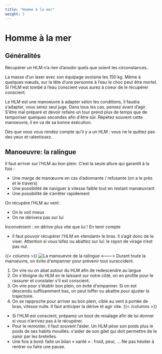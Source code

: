 ```yaml
---
title: "Homme à la mer"
weight: 5
---
```

# Homme à la mer

## Généralités
Récupérer un HLM n’a rien d’anodin quels que soient les circonstances.

La masse d’un laser avec son équipage avoisine les 150 kg. Même à quelques nœuds, sur la tête d’une personne à l’eau le choc peut être mortel. Si l’HLM est tombé à l’eau conscient vous aurez à coeur de le récupérer conscient.
  
Le HLM est une manoeuvre à adapter selon les conditions, il faudra s’adapter, vous serez seul juge.
Dans tous les cas, pensez avant d’agir. S'être mal préparé et devoir refaire un tour prend plus de temps que de temporiser quelques secondes afin d'être sûr.
Répétez souvent cette manoeuvre, il en va de sa bonne exécution.

Dès que vous vous rendez compte qu’il y a un HLM : vous ne le quittez pas des yeux et ralentissez.

## Manoeuvre: la ralingue
Il faut arriver sur l’HLM au bon plein. C’est la seule allure qui garantit à la fois :
- Une marge de manœuvre en cas d’adonnante / refusante (on a le près et le travers) 
- Une possibilité de naviguer à vitesse faible tout en restant manœuvrant
- Une possibilité de s’arrêter rapidement

On récupère l’HLM au vent: 
- On le voit mieux
- On ne dérivera pas sur lui

Inconvénient : on dérive plus vite que lui ! En tenir compte
- Il faut pouvoir récupérer l’HLM en «tendant» le bras. Il s’agit donc de le viser. Attention si vous lofez ou abattez sur lui: le rayon de virage n’est pas nul.

{{< columns >}}
![La manouevre de la ralingue](../images/hlm.png)
<--->
Durant toute la manoeuvre, on évite d'empanner pour prévenir tout suraccident.

1. On vire ou on abat autour du HLM afin de redescendre au largue 
2. On s'éloigne du HLM en le laissant sur notre côté, on en profite pour le rassurer et constater s'il est conscient.
3. On vire pour s'établir bon plein, on évite d'empanner. Si on est descendu suffisamment bas, on peut loffer ou abattre pour ajuster la trajectoire.
4. On se rapproche pour arriver au  bon plein, cible au vent à portée de bras, vitesse nulle. Il faut anticiper la dérive et agir vite.
{{< /columns >}}

- Si l’HLM est conscient, préparez un bout de resalage afin de lui donner si vous n’arrivez pas à le récupérer.
- Pour le remonter, il faut souvent l’aider. Un HLM pèse son poids plus le poids de ses habits mouillés: s'aider de son gilet qui doit permettre de le saisir par les bretelles.
- Une fois à bord: faite un bilan « santé » : froid, peur, ... Ne pas hésiter à rentrer ou faire une pause.

